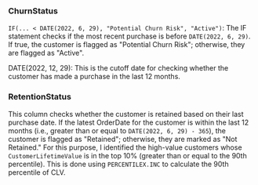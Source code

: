 ### ChurnStatus
`IF(... < DATE(2022, 6, 29), "Potential Churn Risk", "Active")`: The IF statement checks if the most recent purchase is before `DATE(2022, 6, 29)`. 
If true, the customer is flagged as "Potential Churn Risk"; otherwise, they are flagged as "Active".

DATE(2022, 12, 29): This is the cutoff date for checking whether the customer has made a purchase in the last 12 months.

### RetentionStatus
This column checks whether the customer is retained based on their last purchase date. If the latest OrderDate
for the customer is within the last 12 months
(i.e., greater than or equal to `DATE(2022, 6, 29) - 365`), the customer is flagged as "Retained"; otherwise, they are marked as "Not Retained."
For this purpose, I identified the high-value customers whose `CustomerLifetimeValue` is in the top 10% (greater than or equal to the 90th percentile).
This is done using `PERCENTILEX.INC` to calculate the 90th percentile of CLV.
